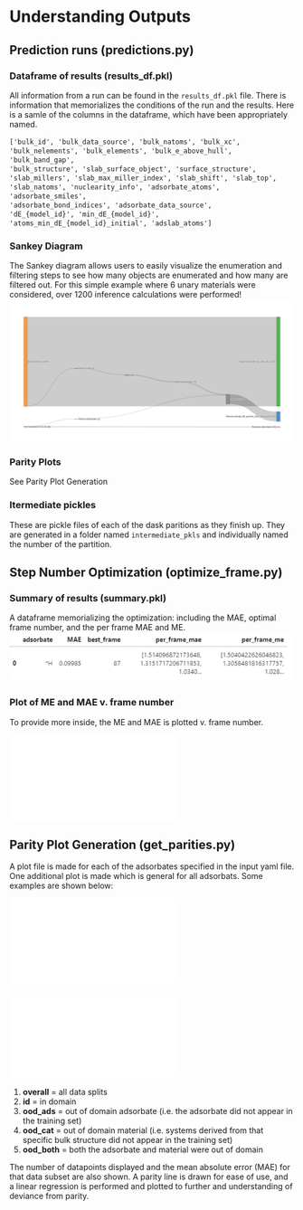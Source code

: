 # Understanding Outputs

## Prediction runs (predictions.py)
### Dataframe of results (results_df.pkl)
All information from a run can be found in the `results_df.pkl` file. There is information that memorializes the conditions of the run and the results. Here is a samle of the columns in the dataframe, which have been appropriately named.
```
['bulk_id', 'bulk_data_source', 'bulk_natoms', 'bulk_xc',
'bulk_nelements', 'bulk_elements', 'bulk_e_above_hull', 'bulk_band_gap',
'bulk_structure', 'slab_surface_object', 'surface_structure',
'slab_millers', 'slab_max_miller_index', 'slab_shift', 'slab_top',
'slab_natoms', 'nuclearity_info', 'adsorbate_atoms', 'adsorbate_smiles',
'adsorbate_bond_indices', 'adsorbate_data_source',
'dE_{model_id}', 'min_dE_{model_id}',
'atoms_min_dE_{model_id}_initial', 'adslab_atoms']
```


### Sankey Diagram
The Sankey diagram allows users to easily visualize the enumeration and filtering steps to see how many objects are enumerated and how many are filtered out. For this simple example where 6 unary materials were considered, over 1200 inference calculations were performed!
![sankey example](sankey.png)


### Parity Plots
See Parity Plot Generation 

### Itermediate pickles
These are pickle files of each of the dask paritions as they finish up. They are generated in a folder named `intermediate_pkls` and individually named the number of the partition.

## Step Number Optimization (optimize_frame.py)
### Summary of results (summary.pkl)
A dataframe memorializing the optimization: including the MAE, optimal frame number, and the per frame MAE and ME.
![frame summary](summary_frame_opt.png)


### Plot of ME and MAE v. frame number
To provide more inside, the ME and MAE is plotted v. frame number.

![mae me plot](mae_v_frame.pdf)


## Parity Plot Generation (get_parities.py)
A plot file is made for each of the adsorbates specified in the input yaml file. One additional plot is made which is general for all adsorbats. Some examples are shown below:

![H only](H_parity.pdf)

![general](general_parity.pdf)

1. **overall** = all data splits 
2. **id** = in domain
3. **ood_ads** = out of domain adsorbate (i.e. the adsorbate did not appear in the training set)
4. **ood_cat** = out of domain material (i.e. systems derived from that specific bulk structure did not appear in the training set)
4. **ood_both** = both the adsorbate and material were out of domain

The number of datapoints displayed and the mean absolute error (MAE) for that data subset are also shown. A parity line is drawn for ease of use, and a linear regression is performed and plotted to further and understanding of deviance from parity.

